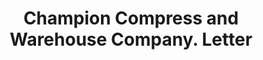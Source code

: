 ---
doi: 10.7916/D88W4RJ8
date_other: '1900'
date_other_textual: 1900-1999
form: correspondence
genre:
- Letters (correspondence)
name:
- Champion Compress and Warehouse Company
object_in_context_url: https://biggert.cul.columbia.edu/items/view/ave_biggert_01892
subject_hierarchical_geographic:
- Wilmington, North Carolina, United States
subject_name:
- Champion Compress and Warehouse Company
title: Champion Compress and Warehouse Company. Letter
sort_title: Champion Compress and Warehouse Company. Letter
call_number: ave_biggert_01892
coordinates:
- 34.223333333333336,-77.91222222222223
pid: ave_biggert_01892
identifiers: ave_biggert_01892
thumbnail: https://derivativo-1.library.columbia.edu/iiif/2/ldpd:490686/full/!256,256/0/native.jpg
permalink: /biggert/ave_biggert_01892/
layout: iiif-image-page
---